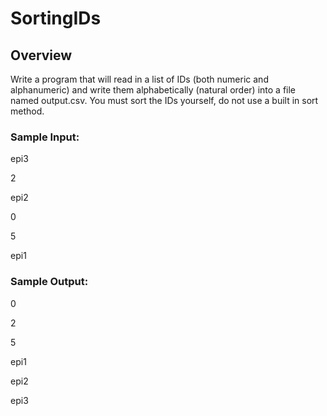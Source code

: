 # SortingIDs
## Overview
Write a program that will read in a list of IDs (both numeric and alphanumeric) and write them alphabetically (natural order) into a file named output.csv.  You must sort the IDs yourself, do not use a built in sort method.
### Sample Input:          
epi3

2                           

epi2                        

0                         
    
5                           

epi1                        


### Sample Output:
0

2

5

epi1

epi2

epi3
